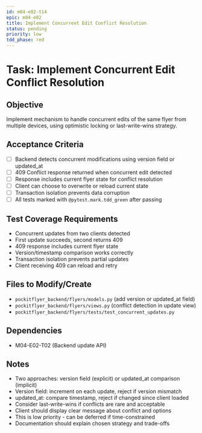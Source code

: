 ```yaml
---
id: m04-e02-t14
epic: m04-e02
title: Implement Concurrent Edit Conflict Resolution
status: pending
priority: low
tdd_phase: red
---
```


# Task: Implement Concurrent Edit Conflict Resolution

## Objective
Implement mechanism to handle concurrent edits of the same flyer from multiple devices, using optimistic locking or last-write-wins strategy.

## Acceptance Criteria
- [ ] Backend detects concurrent modifications using version field or updated_at
- [ ] 409 Conflict response returned when concurrent edit detected
- [ ] Response includes current flyer state for conflict resolution
- [ ] Client can choose to overwrite or reload current state
- [ ] Transaction isolation prevents data corruption
- [ ] All tests marked with `@pytest.mark.tdd_green` after passing

## Test Coverage Requirements
- Concurrent updates from two clients detected
- First update succeeds, second returns 409
- 409 response includes current flyer state
- Version/timestamp comparison works correctly
- Transaction isolation prevents partial updates
- Client receiving 409 can reload and retry

## Files to Modify/Create
- `pockitflyer_backend/flyers/models.py` (add version or updated_at field)
- `pockitflyer_backend/flyers/views.py` (conflict detection in update view)
- `pockitflyer_backend/flyers/tests/test_concurrent_updates.py`

## Dependencies
- M04-E02-T02 (Backend update API)

## Notes
- Two approaches: version field (explicit) or updated_at comparison (implicit)
- Version field: increment on each update, reject if version mismatch
- updated_at: compare timestamp, reject if changed since client loaded
- Consider last-write-wins if conflicts are rare and acceptable
- Client should display clear message about conflict and options
- This is low priority - can be deferred if time-constrained
- Documentation should explain chosen strategy and trade-offs
